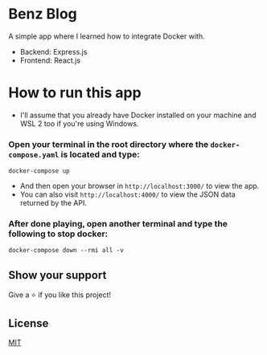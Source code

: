 # Benz Blog

A simple app where I learned how to integrate Docker with.

- Backend: Express.js
- Frontend: React.js

# How to run this app

- I'll assume that you already have Docker installed on your machine and WSL 2 too if you're using Windows.

### Open your terminal in the root directory where the `docker-compose.yaml` is located and type:

```
docker-compose up
```

- And then open your browser in `http://localhost:3000/` to view the app.
- You can also visit `http://localhost:4000/` to view the JSON data returned by the API.

### After done playing, open another terminal and type the following to stop docker:

```
docker-compose down --rmi all -v
```

## Show your support

Give a ⭐️ if you like this project!

## License

[MIT](LICENSE)
